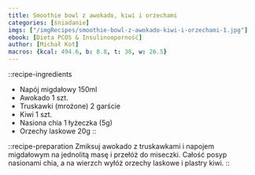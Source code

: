 ```yaml
---
title: Smoothie bowl z awokado, kiwi i orzechami
categories: [śniadanie]
imgs: ["/imgRecipes/smoothie-bowl-z-awokado-kiwi-i-orzechami-1.jpg"]
ebook: [Dieta PCOS & Insulinooporność]
author: [Michał Kot]
macros: {kcal: 494.6, b: 8.8, t: 38, w: 26.5}
---
```

::recipe-ingredients
- Napój migdałowy 150ml
- Awokado 1 szt.
- Truskawki (mrożone) 2 garście
- Kiwi 1 szt.
- Nasiona chia 1 łyżeczka (5g)
- Orzechy laskowe 20g
::

::recipe-preparation
Zmiksuj awokado z truskawkami i napojem migdałowym na jednolitą masę i przełóż do miseczki.
Całość posyp nasionami chia, a na wierzch wyłóż orzechy laskowe i plastry kiwi.
::